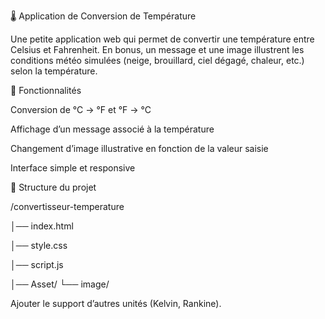 🌡️ Application de Conversion de Température

Une petite application web qui permet de convertir une température entre Celsius et Fahrenheit.
En bonus, un message et une image illustrent les conditions météo simulées (neige, brouillard, ciel dégagé, chaleur, etc.) selon la température.

🚀 Fonctionnalités

Conversion de °C → °F et °F → °C

Affichage d’un message associé à la température

Changement d’image illustrative en fonction de la valeur saisie

Interface simple et responsive

📂 Structure du projet

/convertisseur-temperature

│── index.html    

│── style.css       

│── script.js    

│── Asset/
    └── image/      
    

Ajouter le support d’autres unités (Kelvin, Rankine).
